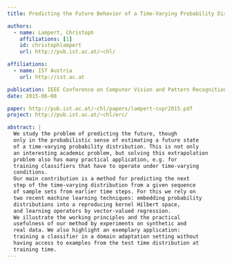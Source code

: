 ```yaml
---
title: Predicting the Future Behavior of a Time-Varying Probability Distribution

authors:
  - name: Lampert, Christoph
    affiliations: [1]
    id: christophlampert
    url: http://pub.ist.ac.at/~chl/

affiliations:
  - name: IST Austria
    url: http://ist.ac.at

publication: IEEE Conference on Computer Vision and Pattern Recognition (CVPR 2015)
date: 2015-06-08

paper: http://pub.ist.ac.at/~chl/papers/lampert-cvpr2015.pdf
project: http://pub.ist.ac.at/~chl/erc/

abstract: |
  We study the problem of predicting the future, though
  only in the probabilistic sense of estimating a future state
  of a time-varying probability distribution. This is not only
  an interesting academic problem, but solving this extrapolation
  problem also has many practical application, e.g. for
  training classifiers that have to operate under time-varying
  conditions.
  Our main contribution is a method for predicting the next
  step of the time-varying distribution from a given sequence
  of sample sets from earlier time steps. For this we rely on
  two recent machine learning techniques: embedding probability
  distributions into a reproducing kernel Hilbert space,
  and learning operators by vector-valued regression.
  We illustrate the working principles and the practical
  usefulness of our method by experiments on synthetic and
  real data. We also highlight an exemplary application:
  training a classifier in a domain adaptation setting without
  having access to examples from the test time distribution at
  training time.
---
```

